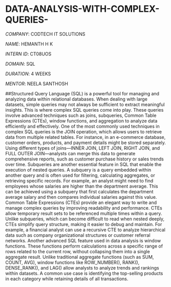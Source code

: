 # DATA-ANALYSIS-WITH-COMPLEX-QUERIES-

*COMPANY*: CODTECH IT SOLUTIONS

*NAME*: HEMANTH H K

*INTERN ID*: CT08UOS

*DOMAIN*: SQL

*DURATION*: 4 WEEKS

*MENTOR*: NEELA SANTHOSH

##Structured Query Language (SQL) is a powerful tool for managing and analyzing data within relational databases. When dealing with large datasets, simple queries may not always be sufficient to extract meaningful insights. This is where complex SQL queries come into play. These queries involve advanced techniques such as joins, subqueries, Common Table Expressions (CTEs), window functions, and aggregation to analyze data efficiently and effectively.
One of the most commonly used techniques in complex SQL queries is the JOIN operation, which allows users to retrieve data from multiple related tables. For instance, in an e-commerce database, customer orders, products, and payment details might be stored separately. Using different types of joins—INNER JOIN, LEFT JOIN, RIGHT JOIN, and FULL OUTER JOIN—analysts can merge this data to generate comprehensive reports, such as customer purchase history or sales trends over time.
Subqueries are another essential feature in SQL that enable the execution of nested queries. A subquery is a query embedded within another query and is often used for filtering, calculating aggregates, or retrieving specific records. For example, an analyst might need to find employees whose salaries are higher than the department average. This can be achieved using a subquery that first calculates the department average salary and then compares individual salaries against this value.
Common Table Expressions (CTEs) provide an elegant way to write and manage complex queries by improving readability and performance. CTEs allow temporary result sets to be referenced multiple times within a query. Unlike subqueries, which can become difficult to read when nested deeply, CTEs simplify query structure, making it easier to debug and maintain. For example, a financial analyst can use a recursive CTE to analyze hierarchical data such as company organizational structures or customer referral networks.
Another advanced SQL feature used in data analysis is window functions. These functions perform calculations across a specific range of rows related to the current row, without collapsing them into a single aggregate result. Unlike traditional aggregate functions (such as SUM, COUNT, AVG), window functions like ROW_NUMBER(), RANK(), DENSE_RANK(), and LAG() allow analysts to analyze trends and rankings within datasets. A common use case is identifying the top-selling products in each category while retaining details of all transactions.


